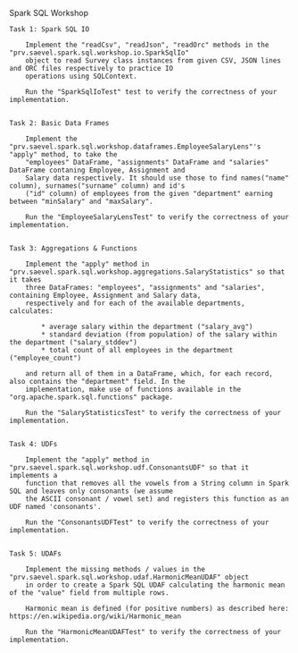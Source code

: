 Spark SQL Workshop


    Task 1: Spark SQL IO
    
        Implement the "readCsv", "readJson", "readOrc" methods in the "prv.saevel.spark.sql.workshop.io.SparkSqlIo"
        object to read Survey class instances from given CSV, JSON lines and ORC files respectively to practice IO
        operations using SQLContext. 
        
        Run the "SparkSqlIoTest" test to verify the correctness of your implementation.

        
    Task 2: Basic Data Frames
    
        Implement the "prv.saevel.spark.sql.workshop.dataframes.EmployeeSalaryLens"'s "apply" method, to take the
        "employees" DataFrame, "assignments" DataFrame and "salaries" DataFrame contaning Employee, Assignment and
        Salary data respectively. It should use those to find names("name" column), surnames("surname" column) and id's
        ("id" column) of employees from the given "department" earning between "minSalary" and "maxSalary".
        
        Run the "EmployeeSalaryLensTest" to verify the correctness of your implementation. 


    Task 3: Aggregations & Functions
    
        Implement the "apply" method in "prv.saevel.spark.sql.workshop.aggregations.SalaryStatistics" so that it takes
        three DataFrames: "employees", "assignments" and "salaries", containing Employee, Assignment and Salary data,
        respectively and for each of the available departments, calculates:
        
            * average salary within the department ("salary_avg")
            * standard deviation (from population) of the salary within the department ("salary_stddev")
            * total count of all employees in the department ("employee_count")
            
        and return all of them in a DataFrame, which, for each record, also contains the "department" field. In the
        implementation, make use of functions available in the "org.apache.spark.sql.functions" package.
        
        Run the "SalaryStatisticsTest" to verify the correctness of your implementation.
       
       
    Task 4: UDFs
        
        Implement the "apply" method in "prv.saevel.spark.sql.workshop.udf.ConsonantsUDF" so that it implements a 
        function that removes all the vowels from a String column in Spark SQL and leaves only consonants (we assume 
        the ASCII consonant / vowel set) and registers this function as an UDF named 'consonants'.
        
        Run the "ConsonantsUDFTest" to verify the correctness of your implementation.
        
        
    Task 5: UDAFs
    
        Implement the missing methods / values in the "prv.saevel.spark.sql.workshop.udaf.HarmonicMeanUDAF" object
        in order to create a Spark SQL UDAF calculating the harmonic mean of the "value" field from multiple rows. 
        
        Harmonic mean is defined (for positive numbers) as described here: https://en.wikipedia.org/wiki/Harmonic_mean
        
        Run the "HarmonicMeanUDAFTest" to verify the correctness of your implementation.
           
        
     
          